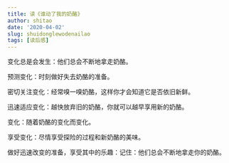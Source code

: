 ```yaml
---
title: 读《谁动了我的奶酪》
author: shitao
date: '2020-04-02'
slug: shuidonglewodenailao
tags: [读后感]
---
```


变化总是会发生：他们总会不断地拿走奶酪。

预测变化：时刻做好失去奶酪的准备。

密切关注变化：经常嗅一嗅奶酪，这样你才会知道它是否依旧新鲜。

迅速适应变化：越快放弃旧的奶酪，你就可以越早享用新的奶酪。

变化：随着奶酪的变化而变化。

享受变化：尽情享受探险的过程和新奶酪的美味。

做好迅速改变的准备，享受其中的乐趣：记住：他们总会不断地拿走你的奶酪。
